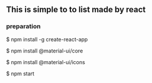 ## This is simple to to list made by react

### preparation

$ npm install -g create-react-app

$ npm install @material-ui/core

$ npm install @material-ui/icons

$ npm start